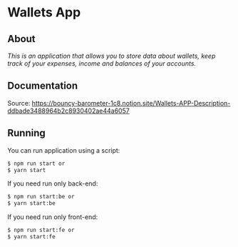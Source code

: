 # Wallets App

## About

_This is an application that allows you to store data about wallets, keep track of your expenses, income and balances of your accounts._

## Documentation

Source: https://bouncy-barometer-1c8.notion.site/Wallets-APP-Description-ddbade3488964b2c8930402ae44a6057

## Running

You can run application using a script:
```sh
$ npm run start or
$ yarn start
```

If you need run only back-end:
```sh
$ npm run start:be or
$ yarn start:be
```

If you need run only front-end:
```sh
$ npm run start:fe or
$ yarn start:fe
```
